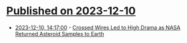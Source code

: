 # [Published on 2023-12-10](index.md)

* [2023-12-10, 14:17:00](https://soylentnews.org/article.pl?sid=23/12/09/1314226&from=rss) - [Crossed Wires Led to High Drama as NASA Returned Asteroid Samples to Earth](https://soylentnews.org/article.pl?sid=23/12/09/1314226&from=rss)

